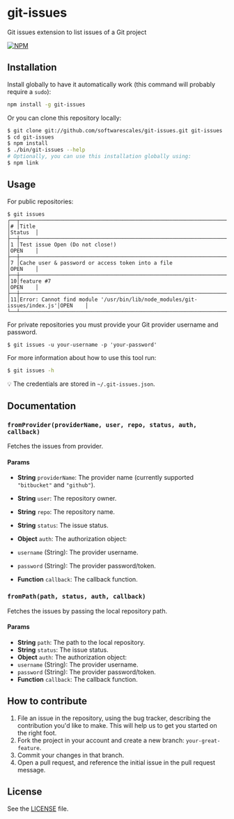 # git-issues
Git issues extension to list issues of a Git project

[![NPM](https://nodei.co/npm/git-issues.png)](https://nodei.co/npm/git-issues/)

## Installation
Install globally to have it automatically work (this command will probably
require a `sudo`):

```sh
npm install -g git-issues
```

Or you can clone this repository locally:

```sh
$ git clone git://github.com/softwarescales/git-issues.git git-issues
$ cd git-issues
$ npm install
$ ./bin/git-issues --help
# Optionally, you can use this installation globally using:
$ npm link
```

## Usage
For public repositories:

```
$ git issues
┌──┬─────────────────────────────────────────────────────────────────────────┬────────┐
│# │Title                                                                    │Status  │
├──┼─────────────────────────────────────────────────────────────────────────┼────────┤
│1 │Test issue Open (Do not close!)                                          │OPEN    │
├──┼─────────────────────────────────────────────────────────────────────────┼────────┤
│7 │Cache user & password or access token into a file                        │OPEN    │
├──┼─────────────────────────────────────────────────────────────────────────┼────────┤
│10│feature #7                                                               │OPEN    │
├──┼─────────────────────────────────────────────────────────────────────────┼────────┤
│11│Error: Cannot find module '/usr/bin/lib/node_modules/git-issues/index.js'│OPEN    │
└──┴─────────────────────────────────────────────────────────────────────────┴────────┘
```

For private repositories you must provide your Git provider username and password.

```
$ git issues -u your-username -p 'your-password'
```

For more information about how to use this tool run:

```sh
$ git issues -h
```

:bulb: The credentials are stored in `~/.git-issues.json`.

## Documentation
### `fromProvider(providerName, user, repo, status, auth, callback)`
Fetches the issues from provider.

#### Params
- **String** `providerName`: The provider name (currently supported `"bitbucket"` and `"github"`).
- **String** `user`: The repository owner.
- **String** `repo`: The repository name.
- **String** `status`: The issue status.
- **Object** `auth`: The authorization object:
 - `username` (String): The provider username.
 - `password` (String): The provider password/token.

- **Function** `callback`: The callback function.

### `fromPath(path, status, auth, callback)`
Fetches the issues by passing the local repository path.

#### Params
- **String** `path`: The path to the local repository.
- **String** `status`: The issue status.
- **Object** `auth`: The authorization object:
 - `username` (String): The provider username.
 - `password` (String): The provider password/token.
- **Function** `callback`: The callback function.

## How to contribute
1. File an issue in the repository, using the bug tracker, describing the
   contribution you'd like to make. This will help us to get you started on the
   right foot.
2. Fork the project in your account and create a new branch:
   `your-great-feature`.
3. Commit your changes in that branch.
4. Open a pull request, and reference the initial issue in the pull request
   message.

## License
See the [LICENSE](./LICENSE) file.

